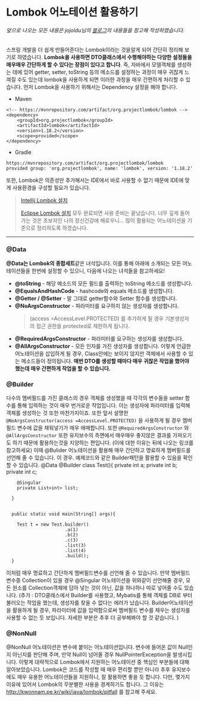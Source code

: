 # Lombok 어노테이션 활용하기
 ###### 앞으로 나오는 모든 내용은 jojoldu님의 [블로그](https://jojoldu.tistory.com/250?category=635883)의 내용들을 참고해 작성하였습니다.
  스프링 개발을 더 쉽게 만들어준다는 Lombok이라는 것을알게 되어 간단히 정리해 보기로 하였습니다.
 **Lombok을 사용하면 DTO클래스에서 수행해야하는 다양한 설정들을 매우매우 간단하게 할 수 있다는 장점이 있다고 합니다**. 즉, 자바에서 모델객체를 생성하는 데에 있어 getter, setter, toString 등의 메소드를 설정하는 과정이 매우 귀찮게 느껴질 수도 있는데 lombok을 사용하게 되면 이러한 과정을 매우 간편하게 처리할 수 있습니다. 
 먼저 Lombok을 사용하기 위해서는 Dependency 설정을 해야 합니다.
 + Maven
```
<!-- https://mvnrepository.com/artifact/org.projectlombok/lombok -->
<dependency>
    <groupId>org.projectlombok</groupId>
    <artifactId>lombok</artifactId>
    <version>1.18.2</version>
    <scope>provided</scope>
</dependency>
 ```
 + Gradle 
 ```
https://mvnrepository.com/artifact/org.projectlombok/lombok
provided group: 'org.projectlombok', name: 'lombok', version: '1.18.2'
```
 또한, Lombok은 의존성만 추가해서는 IDE에서 바로 사용할 수 없기 때문에 IDE에 맞게 사용환경을 구성할 필요가 있습니다.
 >[Intellij Lombok 설치](http://blog.woniper.net/229)
>
>[Eclipse Lombok 설치](http://countryxide.tistory.com/16)
 모두 완료되면 사용 준비는 끝났습니다. 
 너무 깊게 들어가는 것은 초보자인 나의 정신건강에 해로우니... 많이 활용되는 어노테이션을 기준으로 정리하도록 하겠습니다. 
 ***
 ### @Data
 **@Data는 Lombok의 종합세트**같은 녀석입니다. 이를 통해 아래에 소개되는 모든 어노테이션들을 한번에 설정할 수 있으니, 다음에 나오는 녀석들을 참고하세요!
   
+ **@toString** - 해당 메소드의 모든 필드를 출력하는 toString 메소드를 생성합니다.
 + **@EqualsAndHashCode** - hashcode와 equals 메소드를 생성합니다.
 + **@Getter / @Setter** - 말 그대로 getter함수와 Setter 함수를 생성합니다.
 + **@NoArgsConstructor** - 파라미터를 요구하지 않는 생성자를 생성합니다.  
   > (access =AccessLevel.PROTECTED) 를 추가하게 될 경우 기본생성자의 접근 권한을 protected로 제한하게 됩니다. 
 + **@RequiredArgsConstructor** - 파라미터를 요구하는 생성자를 생성합니다. 
 + **@AllArgsConstructor** - 모든 인자를 가진 생성자를 생성합니다. 
 이렇게 언급한 어노테이션을 삽입하게 될 경우, Class안에는 보이지 않지만 객체에서 사용할 수 있는 메소드들이 정의됩니다. **매번 DTO를 생성할 때마다 매우 귀찮은 작업을 했어야 했는데 매우 간편하게 작업을 할 수 있습니다.**
 ### @Builder
 다수의 멤버필드를 가진 클래스의 경우 객체를 생성했을 때 각각의 변수들을 setter 함수를 통해 입력하는 것이 매우 번거로운 작업입니다. 이는 생성자에 파라미터를 입력해 객체를 생성하는 것 또한 마찬가지이죠. 
 또한 앞서 설명한 
 `@NoArgsConstructor(access =AccessLevel.PROTECTED)`
 을 사용하게 될 경우 멤버필드 변수에 값을 채워넣기가 매우 애매합니다. 
 또한 `@RequiredArgsConstructor` 와 `@AllArgsConstructor` 또한 유지보수의 측면에서 매우매우 좋지않은 결과를 가져오기도 하기 때문에 활용하는것을 지양하는 편입니다. (이에 대한 이유는 뒤에 나오는 링크를 참고하세요)
 이때 @Bulider 어노테이션을 활용해 매우 간단하고 명료하게 멤버필드를 선언해 줄 수 있습니다. 이 경우. 예제코드와 같은 Builder패턴을 활용할 수 있음을 확인할 수 있습니다. 
       @Data 
      @Builder
      class Test(){
        private int a;
        private int b;
        private int c;
        
        @Singular
        private List<int> list; 
      
      }
      
      
      public static void main(String[] args){
          
        Test t = new Test.builder()
                          .a(1)
                          .b(2)
                          .c(3)
                          .list(3)
                          .list(4)
                          .build();
      }
  
 이처럼 매우 명료하고 간단하게 멤버필드변수를 선언해 줄 수 있습니다. 만약 멤버필드 변수중 Collection이 있을 경우 @Singular 어노테이션을 위와같이 선언해줄 경우, 모든 원소를 Collection객체에 담아 넣는 것이 아닌, 값을 하나하나 따로 넣어줄 수도 있습니다. 
 (추가 : DTO클래스에서 Builder를 사용했고, Mybatis를 통해 객체를 DB로 부터 불러오는 작업을 했는데, 생성자를 찾을 수 없다는 에러가 났습니다. Builder어노테이션을 활용하게 될 경우, 파라미터에 값을 입력함으로써 멤버필드 변수를 채우는 생성자를 사용할 수 없는 듯 보입니다. 자세한 부분은 추후 더 공부해봐야 할 것 같습니다. )
 ### @NonNull 
 @NonNull 어노테이션은 변수에 붙이는 어노테이션입니다. 변수에 들어온 값이 Null인지 아닌지를 판단해 주며, 만약 Null이 넘어올 경우 NullPointerException을 발생시킵니다. 
 이렇게 대략적으로 Lombok에서 지원하는 어노테이션 중 핵심인 부분들에 대해 알아보았습니다. Lombok은 코드를 작성할 때 매우 편리할 뿐만 아니라 추후 유지보수에도 매우 유용한 어노테이션들을 지원하니, 잘 활용하면 좋을 듯 합니다.
 다만, 몇가지 이유에 있어서 Lombok의 무분별한 사용을 경계하기도 합니다. 그 이유는 
 http://kwonnam.pe.kr/wiki/java/lombok/pitfall
 를 참고해 주세요.